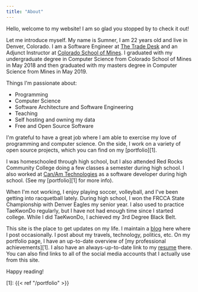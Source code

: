 ```yaml
---
title: "About"
---
```


Hello, welcome to my website! I am so glad you stopped by to check it out!

Let me introduce myself. My name is Sumner, I am 22 years old and live in
Denver, Colorado. I am a Software Engineer at [The Trade
Desk](https://www.thetradedesk.com/) and an Adjunct Instructor at [Colorado
School of Mines](https://mines.edu). I graduated with my undergraduate degree in
Computer Science from Colorado School of Mines in May 2018 and then graduated
with my masters degree in Computer Science from Mines in May 2019.

Things I'm passionate about:

* Programming
* Computer Science
* Software Architecture and Software Engineering
* Teaching
* Self hosting and owning my data
* Free and Open Source Software

I'm grateful to have a great job where I am able to exercise my love of
programming and computer science. On the side, I work on a variety of open
source projects, which you can find on my [portfolio][1].

I was homeschooled through high school, but I also attended Red Rocks Community
College doing a few classes a semester during high school. I also worked at
[Can/Am Technologies](https://canamtechnologies.com/) as a software developer
during high school. (See my [portfolio][1] for more info).

When I'm not working, I enjoy playing soccer, volleyball, and I've been getting
into racquetball lately. During high school, I won the FRCCA State Championship
with Denver Eagles my senior year. I also used to practice TaeKwonDo regularly,
but I have not had enough time since I started college.  While I did TaeKwonDo,
I achieved my 3rd Degree Black Belt.

This site is the place to get updates on my life. I maintain a [blog](/) here
where I post occasionally. I post about my travels, technology, politics, etc.
On my portfolio page, I have an up-to-date overview of [my professional
achievements][1]. I also have an always-up-to-date link to my
[resume](/portfolio/resume.pdf) there. You can also find links to all of the
social media accounts that I actually use from this site.

Happy reading!

[1]: {{< ref "/portfolio" >}}
